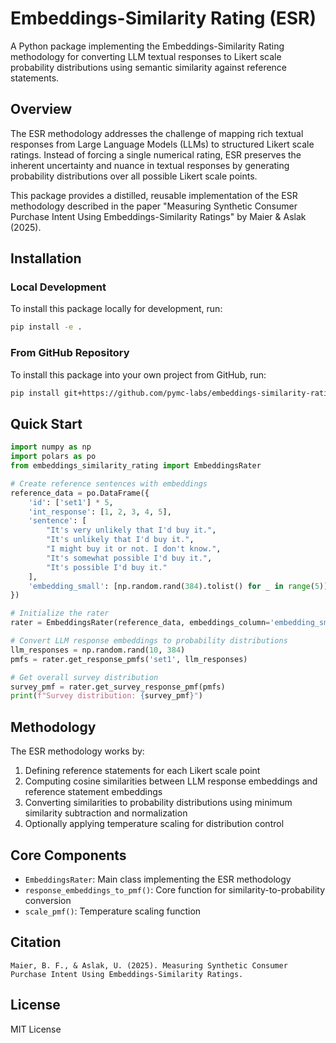 # Embeddings-Similarity Rating (ESR)

A Python package implementing the Embeddings-Similarity Rating methodology for converting LLM textual responses to Likert scale probability distributions using semantic similarity against reference statements.

## Overview

The ESR methodology addresses the challenge of mapping rich textual responses from Large Language Models (LLMs) to structured Likert scale ratings. Instead of forcing a single numerical rating, ESR preserves the inherent uncertainty and nuance in textual responses by generating probability distributions over all possible Likert scale points.

This package provides a distilled, reusable implementation of the ESR methodology described in the paper "Measuring Synthetic Consumer Purchase Intent Using Embeddings-Similarity Ratings" by Maier & Aslak (2025).

## Installation

### Local Development
To install this package locally for development, run:
```bash
pip install -e .
```

### From GitHub Repository
To install this package into your own project from GitHub, run:
```bash
pip install git+https://github.com/pymc-labs/embeddings-similarity-rating.git
```

## Quick Start

```python
import numpy as np
import polars as po
from embeddings_similarity_rating import EmbeddingsRater

# Create reference sentences with embeddings
reference_data = po.DataFrame({
    'id': ['set1'] * 5,
    'int_response': [1, 2, 3, 4, 5],
    'sentence': [
        "It's very unlikely that I'd buy it.",
        "It's unlikely that I'd buy it.",
        "I might buy it or not. I don't know.",
        "It's somewhat possible I'd buy it.",
        "It's possible I'd buy it."
    ],
    'embedding_small': [np.random.rand(384).tolist() for _ in range(5)]
})

# Initialize the rater
rater = EmbeddingsRater(reference_data, embeddings_column='embedding_small')

# Convert LLM response embeddings to probability distributions
llm_responses = np.random.rand(10, 384)
pmfs = rater.get_response_pmfs('set1', llm_responses)

# Get overall survey distribution
survey_pmf = rater.get_survey_response_pmf(pmfs)
print(f"Survey distribution: {survey_pmf}")
```

## Methodology

The ESR methodology works by:
1. Defining reference statements for each Likert scale point
2. Computing cosine similarities between LLM response embeddings and reference statement embeddings
3. Converting similarities to probability distributions using minimum similarity subtraction and normalization
4. Optionally applying temperature scaling for distribution control

## Core Components

- `EmbeddingsRater`: Main class implementing the ESR methodology
- `response_embeddings_to_pmf()`: Core function for similarity-to-probability conversion
- `scale_pmf()`: Temperature scaling function

## Citation

```
Maier, B. F., & Aslak, U. (2025). Measuring Synthetic Consumer Purchase Intent Using Embeddings-Similarity Ratings.
```

## License

MIT License
